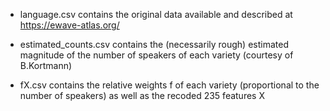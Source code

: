 * language.csv contains the original data available and described at https://ewave-atlas.org/

* estimated_counts.csv contains the (necessarily rough) estimated magnitude of the number of speakers of each variety (courtesy of B.Kortmann)

* fX.csv contains the relative weights f of each variety (proportional to the number of speakers) as well as the recoded 235 features X
